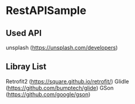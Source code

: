 # RestAPISample

## Used API
unsplash (https://unsplash.com/developers)


## Libray List
Retrofit2 (https://square.github.io/retrofit/)
Glidle (https://github.com/bumptech/glide)
GSon (https://github.com/google/gson)

